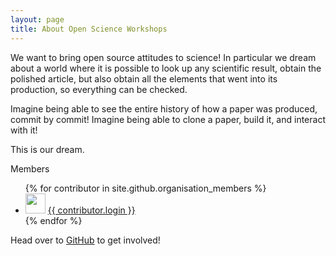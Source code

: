 ```yaml
---
layout: page
title: About Open Science Workshops
---
```


We want to bring open source attitudes to science! In particular we dream
about a world where it is possible to look up any scientific result, obtain
the polished article, but also obtain all the elements that went into its
production, so everything can be checked. 

Imagine being able to see the entire history of how a paper was produced,
commit by commit! Imagine being able to clone a paper, build it, and
interact with it!

This is our dream.

Members
<ul>
{% for contributor in site.github.organisation_members %}
  <li>
    <img src="{{ contributor.avatar_url }}" width="32" height="32" /> <a href="{{ contributor.html_url }}">{{ contributor.login }}</a>
  </li>
{% endfor %}
</ul>

Head over to [GitHub](https://github.com/OpenScienceWorkshops) to get
involved!
